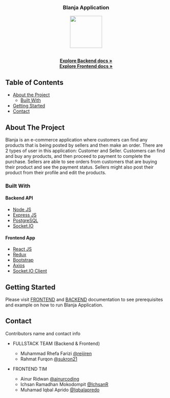 <br />
<p align="center">

  <h3 align="center">Blanja Application</h3>
  <p align="center">
    <image align="center" width="100" height="100" src='./frontend/src/assets/images/blanja_icon.png' />
  </p>

  <p align="center">
    <br />
    <a href="https://github.com/reijiren/Blanja-Application/tree/main/backend"><strong>Explore Backend docs »</strong></a>
    <br />
    <a href="https://github.com/reijiren/Blanja-Application/tree/main/frontend"><strong>Explore Frontend docs »</strong></a>
  </p>
</p>



<!-- TABLE OF CONTENTS -->
## Table of Contents

* [About the Project](#about-the-project)
  * [Built With](#built-with)
* [Getting Started](#getting-started)
* [Contact](#contact)



<!-- ABOUT THE PROJECT -->
## About The Project


Blanja is an e-commerce application where customers can find any products that is being posted by sellers and then make an order. There are 2 types of user in this application: Customer and Seller. Customers can find and buy any products, and then proceed to payment to complete the purchase. Sellers are able to see orders from customers that are buying their product and see the payment status. Sellers might also post their product from their profile and edit the products. 

### Built With

#### Backend API
* [Node JS](https://nodejs.org/en/docs/)
* [Express JS](https://expressjs.com/)
* [PostgreSQL](https://www.postgresql.org/)
* [Socket.IO](https://socket.io/)

#### Frontend App
* [React JS](https://reactjs.org/)
* [Redux](https://redux.js.org/)
* [Bootstrap](https://getbootstrap.com/)
* [Axios](https://axios-http.com/)
* [Socket.IO Client](https://socket.io/docs/v4/client-api/)


<!-- GETTING STARTED -->
## Getting Started


Please visit [FRONTEND](https://github.com/reijiren/Blanja-Application/tree/main/frontend) and [BACKEND](https://github.com/reijiren/Blanja-Application/tree/main/backend) documentation to see prerequisites and example on how to run Blanja Application.



<!-- CONTACT -->
## Contact

Contributors name and contact info

* FULLSTACK TEAM (Backend & Frontend)
  * Muhammad Rhefa Farizi [@reijiren](https://github.com/reijiren)
  * Rahmat Furqon [@sukron21](https://github.com/sukron21)

* FRONTEND TIM
  * Ainur Ridwan [@ainurcoding](https://github.com/ainurcoding)
  * Ichsan Ramadhan Mokodompit [@IchsanR](https://github.com/IchsanR)
  * Muhamad Iqbal Aprido [@Iqbalapredo](https://github.com/Iqbalapredo)
